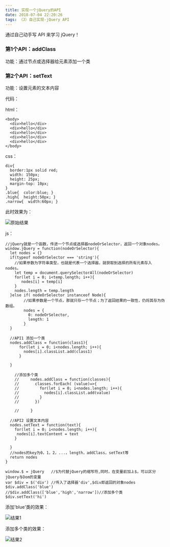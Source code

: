 ```yaml
---
title: 实现一个jQuery的API
date: 2018-07-04 22:20:26
tags: （J）自己实现-jQuery API
---
```

通过自己动手写 API 来学习 jQuery！
### 第1个API：addClass
功能：通过节点或选择器给元素添加一个类

### 第2个API：setText
功能：设置元素的文本内容

代码：

 html：

	<body>
	  <div>hello</div>
	  <div>hello</div>
	  <div>hello</div>
	  <div>hello</div>
	  <div>hello</div>
	</body>

 css： 

	div{
	  border:1px solid red;
	  width: 150px;
	  height: 25px;
	  margin-top: 10px;
	}
	.blue{  color:blue; }
	.high{  height:50px; }
	.narrow{  width:60px; }
此时效果为：

![原始结果](http://p8rplhkt6.bkt.clouddn.com/18-7-4/94812649.jpg)

 js：

	//jQuery就是一个函数，传进一个节点或选择器nodeOrSelector，返回一个对象nodes。
	window.jQuery = function(nodeOrSelector){
	  let nodes = {}
	  if(typeof nodeOrSelector === 'string'){
		//如果参数为字符串类型，也就是代表一个选择器，就获取到选择的所有元素存入nodes。
	    let temp = document.querySelectorAll(nodeOrSelector)
	    for(let i = 0; i<temp.length; i++){
	       nodes[i] = temp[i]
	    }
	    nodes.length = temp.length
	  }else if( nodeOrSelector instanceof Node){
	        //如果参数是一个节点，那就只存一个节点；为了返回结果的一致性，仍将其存为伪数组。
			nodes = {
	          0: nodeOrSelector,
	          length: 1
	        }
	  }
	  
	  //API1 添加一个类
	  nodes.addClass = function(class1){
	      for(let i = 0; i<nodes.length; i++){
	        nodes[i].classList.add(class1)
	      }
	    
	  }

	    //添加多个类
		//     nodes.addClass = function(classes){
		//       classes.forEach( (value)=>{
		//         for(let i = 0; i<nodes.length; i++){
		//           nodes[i].classList.add(value)
		//         }
		//       })
		    
		//     }

	  //API2 设置文本内容
	  nodes.setText = function(text){
	    for(let i = 0; i<nodes.length; i++){
	     nodes[i].textContent = text 
	    }
	
	  }
	  //nodes的key为0，1，2，...，length，addClass，setText等
	  return nodes  
	}
	
	window.$ = jQuery	//$为代替jQuery的缩写符,同时，在变量前加上$，可以区分jQuery与Dom的变量
	var $div = $('div')	//传入了选择器'div',$div即返回的对象nodes
	$div.addClass('blue')
	//$div.addClass(['blue','high','narrow'])//添加多个类
	$div.setText('hi') 


添加'blue'类的效果：

![结果1](http://p8rplhkt6.bkt.clouddn.com/18-7-4/73660343.jpg)

添加多个类的效果：

![结果2](http://p8rplhkt6.bkt.clouddn.com/18-7-4/88773623.jpg)